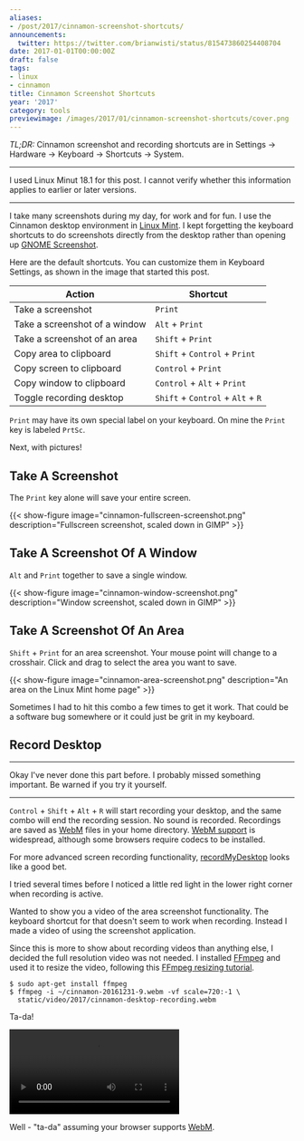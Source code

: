 ```yaml
---
aliases:
- /post/2017/cinnamon-screenshot-shortcuts/
announcements:
  twitter: https://twitter.com/brianwisti/status/815473860254408704
date: 2017-01-01T00:00:00Z
draft: false
tags:
- linux
- cinnamon
title: Cinnamon Screenshot Shortcuts
year: '2017'
category: tools
previewimage: /images/2017/01/cinnamon-screenshot-shortcuts/cover.png
---
```


*TL;DR:* Cinnamon screenshot and recording shortcuts are in Settings -> Hardware -> Keyboard -> Shortcuts ->
System.
<!-- TEASER_END -->

****

I used Linux Minut 18.1 for this post. I cannot verify whether this information applies to earlier or
later versions.

****

I take many screenshots during my day, for work and for fun. I use the Cinnamon desktop environment in [Linux
Mint][]. I kept forgetting the keyboard shortcuts to do screenshots directly from the desktop rather than
opening up [GNOME Screenshot][].

[GNOME Screenshot]: https://help.gnome.org/users/gnome-help/stable/screen-shot-record.html.en
[Linux Mint]: https://linuxmint.com/

Here are the default shortcuts. You can customize them in Keyboard Settings, as shown in the image that started this post.

Action                        | Shortcut
------------------------------|--------------------------
Take a screenshot             | `Print`
Take a screenshot of a window | `Alt` + `Print`
Take a screenshot of an area  | `Shift` + `Print`
Copy area to clipboard        | `Shift` + `Control` + `Print`
Copy screen to clipboard      | `Control` + `Print`
Copy window to clipboard      | `Control` + `Alt` + `Print`
Toggle recording desktop      | `Shift` + `Control` + `Alt` + `R`

`Print` may have its own special label on your keyboard. On mine the `Print` key is labeled `PrtSc`.

Next, with pictures!

## Take A Screenshot

The `Print` key alone will save your entire screen.

{{< show-figure image="cinnamon-fullscreen-screenshot.png"
  description="Fullscreen screenshot, scaled down in GIMP" >}}

## Take A Screenshot Of A Window

`Alt` and `Print` together to save a single window.

{{< show-figure image="cinnamon-window-screenshot.png"
  description="Window screenshot, scaled down in GIMP" >}}

## Take A Screenshot Of An Area

`Shift` + `Print` for an area screenshot. Your mouse point will change to a crosshair. Click and drag to
select the area you want to save.

{{< show-figure image="cinnamon-area-screenshot.png"
  description="An area on the Linux Mint home page" >}}

Sometimes I had to hit this combo a few times to get it work. That could be a software bug somewhere or it
could just be grit in my keyboard.

## Record Desktop

****

Okay I've never done this part before. I probably missed something important. Be warned if you try it
yourself.

****

`Control` + `Shift` + `Alt` + `R` will start recording your desktop, and the same combo will end the recording
session. No sound is recorded. Recordings are saved as [WebM][] files in your home directory. [WebM support][] is
widespread, although some browsers require codecs to be installed.

[WebM]: http://www.webmproject.org/
[WebM support]: http://caniuse.com/#feat=webm


For more advanced screen recording functionality, [recordMyDesktop][] looks like a good bet.

[recordMyDesktop]: http://recordmydesktop.sourceforge.net/about.php

I tried several times before I noticed a little red light in the lower right corner when recording is
active. 

Wanted to show you a video of the area screenshot functionality. The keyboard shortcut for that doesn't seem
to work when recording. Instead I made a video of using the screenshot application.

Since this is more to show about recording videos than anything else, I decided the full resolution video was
not needed. I installed [FFmpeg][] and used it to resize the video, following this [FFmpeg resizing
tutorial][].

[FFmpeg]: http://ffmpeg.org/
[FFmpeg resizing tutorial]: https://trac.ffmpeg.org/wiki/Scaling%20(resizing)%20with%20ffmpeg

```console
$ sudo apt-get install ffmpeg
$ ffmpeg -i ~/cinnamon-20161231-9.webm -vf scale=720:-1 \
  static/video/2017/cinnamon-desktop-recording.webm
```

Ta-da!

<video src="/video/2017/cinnamon-desktop-recording.webm" controls>
</video>

Well - "ta-da" assuming your browser supports [WebM][].

